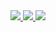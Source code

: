 <a href="https://github.com/MironSm">
    <img src="http://github-profile-summary-cards.vercel.app/api/cards/profile-details?username=MironSm&theme=transparent" />
  </a>
  <a href="https://github.com/MironSm">
    <img src="https://github-readme-streak-stats.herokuapp.com/?user=MironSm&hide_border=true&card_width=338&theme=transparent" />
  </a>
  <a href="https://github.com/MironSm">
    <img src="http://github-profile-summary-cards.vercel.app/api/cards/stats?username=MironSm&theme=transparent" />
  </a>
